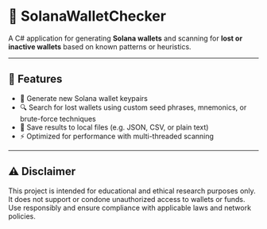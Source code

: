 # 🔑  SolanaWalletChecker

A C# application for generating **Solana wallets** and scanning for **lost or inactive wallets** based on known patterns or heuristics.

---

## 🚀 Features

- 🔐 Generate new Solana wallet keypairs  
- 🔍 Search for lost wallets using custom seed phrases, mnemonics, or brute-force techniques  
- 💾 Save results to local files (e.g. JSON, CSV, or plain text)  
- ⚡ Optimized for performance with multi-threaded scanning  

---

## ⚠️ Disclaimer
This project is intended for educational and ethical research purposes only.
It does not support or condone unauthorized access to wallets or funds.
Use responsibly and ensure compliance with applicable laws and network policies.
